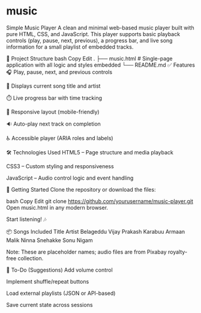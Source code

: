 # music
Simple Music Player
A clean and minimal web-based music player built with pure HTML, CSS, and JavaScript. This player supports basic playback controls (play, pause, next, previous), a progress bar, and live song information for a small playlist of embedded tracks.

📂 Project Structure
bash
Copy
Edit
.
├── music.html         # Single-page application with all logic and styles embedded
└── README.md
✅ Features
🎧 Play, pause, next, and previous controls

📜 Displays current song title and artist

⏱️ Live progress bar with time tracking

📱 Responsive layout (mobile-friendly)

🔉 Auto-play next track on completion

♿ Accessible player (ARIA roles and labels)

🛠️ Technologies Used
HTML5 – Page structure and media playback

CSS3 – Custom styling and responsiveness

JavaScript – Audio control logic and event handling

🚀 Getting Started
Clone the repository or download the files:

bash
Copy
Edit
git clone https://github.com/yourusername/music-player.git
Open music.html in any modern browser.

Start listening! 🎶

📦 Songs Included
Title	Artist
Belageddu	Vijay Prakash
Karabuu	Armaan Malik
Ninna Snehakke	Sonu Nigam

Note: These are placeholder names; audio files are from Pixabay royalty-free collection.

📌 To-Do (Suggestions)
 Add volume control

 Implement shuffle/repeat buttons

 Load external playlists (JSON or API-based)

 Save current state across sessions
